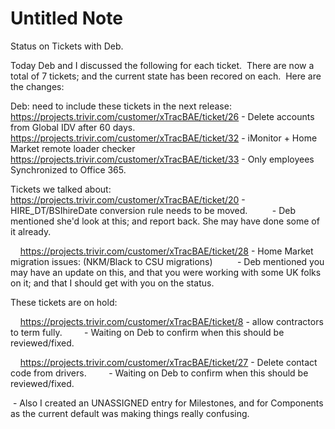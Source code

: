# Untitled Note

Status on Tickets with Deb.

Today Deb and I discussed the following for each ticket.  There are now a total of 7 tickets; and the current state has been recored on each.  Here are the changes:

Deb: need to include these tickets in the next release:
    https://projects.trivir.com/customer/xTracBAE/ticket/26 - Delete accounts from Global IDV after 60 days.
    https://projects.trivir.com/customer/xTracBAE/ticket/32 - iMonitor + Home Market remote loader checker
    https://projects.trivir.com/customer/xTracBAE/ticket/33 - Only employees Synchronized to Office 365.

Tickets we talked about:
    https://projects.trivir.com/customer/xTracBAE/ticket/20 - HIRE\_DT/BSIhireDate conversion rule needs to be moved.
         - Deb mentioned she'd look at this; and report back. She may have done some of it already.

    https://projects.trivir.com/customer/xTracBAE/ticket/28 - Home Market migration issues: (NKM/Black to CSU migrations)
         - Deb mentioned you may have an update on this, and that you were working with some UK folks on it; and that I should get with you on the status.

These tickets are on hold:

    https://projects.trivir.com/customer/xTracBAE/ticket/8 - allow contractors to term fully.
        - Waiting on Deb to confirm when this should be reviewed/fixed.

    https://projects.trivir.com/customer/xTracBAE/ticket/27 - Delete contact code from drivers.
        - Waiting on Deb to confirm when this should be reviewed/fixed.

 - Also I created an UNASSIGNED entry for Milestones, and for Components as the current default was making things really confusing.
